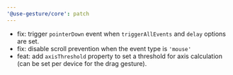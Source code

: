 ```yaml
---
'@use-gesture/core': patch
---
```


- fix: trigger `pointerDown` event when `triggerAllEvents` and `delay` options are set.
- fix: disable scroll prevention when the event type is `'mouse'`
- feat: add `axisThreshold` property to set a threshold for axis calculation (can be set per device for the drag gesture).
